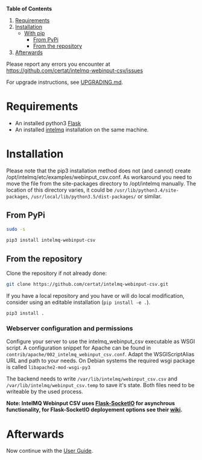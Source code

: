 **Table of Contents**

1. [Requirements](#requirements)
2. [Installation](#installation)
   * [With pip](#with-pip)
     * [From PyPi](#from-pypi)
     * [From the repository](#from-the-repository)
3. [Afterwards](#afterwards)


Please report any errors you encounter at https://github.com/certat/intelmq-webinput-csv/issues

For upgrade instructions, see [UPGRADING.md](UPGRADING.md).

# Requirements

* An installed python3 [Flask](http://flask.pocoo.org/)
* An installed [intelmq](https://intelmq.org) installation on the same machine.

# Installation

Please note that the pip3 installation method does not (and cannot) create /opt/intelmq/etc/examples/webinput_csv.conf.
As workaround you need to move the file from the site-packages directory to /opt/intelmq manually.
The location of this directory varies, it could be `/usr/lib/python3.4/site-packages`, `/usr/local/lib/python3.5/dist-packages/` or similar.

## From PyPi

```bash
sudo -s

pip3 install intelmq-webinput-csv
```

## From the repository

Clone the repository if not already done:
```bash
git clone https://github.com/certat/intelmq-webinput-csv.git
```

If you have a local repository and you have or will do local modification, consider using an editable installation (`pip install -e .`).
```
pip3 install .
```

### Webserver configuration and permissions

Configure your server to use the intelmq_webinput_csv executable as WSGI script. A configuration snippet for Apache can be found in `contrib/apache/002_intelmq_webinput_csv.conf`. Adapt the WSGIScriptAlias URL and path to your needs. On Debian systems the required wsgi package is called `libapache2-mod-wsgi-py3`

The backend needs to write `/var/lib/intelmq/webinput_csv.csv` and `/var/lib/intelmq/webinput_csv.temp` to save it's state. Both files need to be writeable by the used process.

**Note: IntelMQ Webinput CSV uses [Flask-SocketIO](https://flask-socketio.readthedocs.io) for asynchrous functionality, for Flask-SocketIO deployement options see their [wiki](https://flask-socketio.readthedocs.io/en/latest/deployment.html).**

# Afterwards

Now continue with the [User Guide](User-Guide.md).
